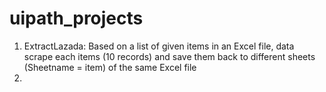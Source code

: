 # uipath_projects
 
1. ExtractLazada: Based on a list of given items in an Excel file, data scrape each items (10 records) and save them back to different sheets (Sheetname = item) of the same Excel file
2. 
